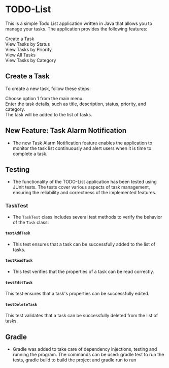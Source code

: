 # TODO-List 
This is a simple Todo List application written in Java that allows you to manage your tasks. The application provides the following features:

Create a Task  
View Tasks by Status  
View Tasks by Priority  
View All Tasks  
View Tasks by Category  

## Create a Task  
To create a new task, follow these steps:  

Choose option 1 from the main menu.  
Enter the task details, such as title, description, status, priority, and category.  
The task will be added to the list of tasks.  

## New Feature: Task Alarm Notification

- The new Task Alarm Notification feature enables the application to monitor the task list continuously and alert users when it is time to complete a task. 

## Testing

- The functionality of the TODO-List application has been tested using JUnit tests. The tests cover various aspects of task management, ensuring the reliability and correctness of the implemented features.

### TaskTest

- The `TaskTest` class includes several test methods to verify the behavior of the `Task` class:

#### `testAddTask`

- This test ensures that a task can be successfully added to the list of tasks.


#### `testReadTask`

- This test verifies that the properties of a task can be read correctly.

#### `testEditTask`

This test ensures that a task's properties can be successfully edited.


#### `testDeleteTask`

This test validates that a task can be successfully deleted from the list of tasks.

## Gradle
  - Gradle was added to take care of dependency injections, testing and running the program.
    The commands can be used: gradle test to run the tests, gradle build to build the project and gradle run to run
